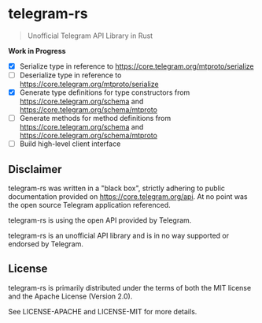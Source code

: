 # telegram-rs
> Unofficial Telegram API Library in Rust

**Work in Progress**

 - [x] Serialize type in reference to https://core.telegram.org/mtproto/serialize
 - [ ] Deserialize type in reference to https://core.telegram.org/mtproto/serialize
 - [x] Generate type definitions for type constructors from https://core.telegram.org/schema and https://core.telegram.org/schema/mtproto
 - [ ] Generate methods for method definitions from https://core.telegram.org/schema and https://core.telegram.org/schema/mtproto
 - [ ] Build high-level client interface

## Disclaimer

telegram-rs was written in a "black box", strictly adhering to public documentation provided on https://core.telegram.org/api. At no point was the 
open source Telegram application referenced.

telegram-rs is using the open API provided by Telegram. 

telegram-rs is an unofficial API library and is in no way supported or endorsed by Telegram.

## License

telegram-rs is primarily distributed under the terms of both the MIT license and the Apache License (Version 2.0). 

See LICENSE-APACHE and LICENSE-MIT for more details.
